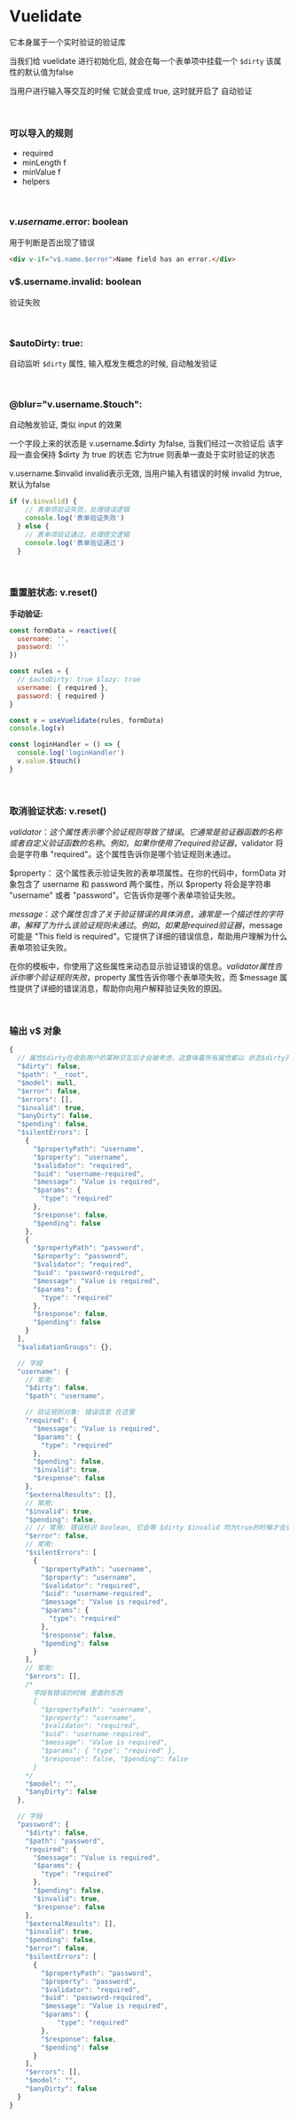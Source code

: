 # Vuelidate
它本身属于一个实时验证的验证库

当我们给 vuelidate 进行初始化后, 就会在每一个表单项中挂载一个 ``$dirty`` 该属性的默认值为false

当用户进行输入等交互的时候 它就会变成 true, 这时就开启了 自动验证

<br>

### 可以导入的规则
- required
- minLength f
- minValue f
- helpers

<br>

### v$.username.$error: boolean
用于判断是否出现了错误
```html
<div v-if="v$.name.$error">Name field has an error.</div>
```

### v$.username.invalid: boolean
验证失败

<br>

### $autoDirty: true:
自动监听 ``$dirty`` 属性, 输入框发生概念的时候, 自动触发验证

<br>

### @blur="v.username.$touch":
自动触发验证, 类似 input 的效果

一个字段上来的状态是 v.username.$dirty 为false, 当我们经过一次验证后 该字段一直会保持 $dirty 为 true 的状态 它为true 则表单一直处于实时验证的状态

v.username.$invalid invalid表示无效, 当用户输入有错误的时候 invalid 为true, 默认为false
```js
if (v.$invalid) {
    // 表单项验证失败，处理错误逻辑
    console.log('表单验证失败')
  } else {
    // 表单项验证通过，处理提交逻辑
    console.log('表单验证通过')
  }
```

<br>

### 重置脏状态: v$.$reset()

**手动验证:**
```js
const formData = reactive({
  username: '',
  password: ''
})

const rules = {
  // $autoDirty: true $lazy: true
  username: { required },
  password: { required }
}

const v = useVuelidate(rules, formData)
console.log(v)

const loginHandler = () => {
  console.log('loginHandler')
  v.value.$touch()
}
```

<br>

### 取消验证状态: v$.$reset()

$validator： 这个属性表示哪个验证规则导致了错误。它通常是验证器函数的名称或者自定义验证函数的名称。例如，如果你使用了 required 验证器，$validator 将会是字符串 "required"。这个属性告诉你是哪个验证规则未通过。

$property： 这个属性表示验证失败的表单项属性。在你的代码中，formData 对象包含了 username 和 password 两个属性，所以 $property 将会是字符串 "username" 或者 "password"。它告诉你是哪个表单项验证失败。

$message： 这个属性包含了关于验证错误的具体消息，通常是一个描述性的字符串，解释了为什么该验证规则未通过。例如，如果是 required 验证器，$message 可能是 "This field is required"。它提供了详细的错误信息，帮助用户理解为什么表单项验证失败。

在你的模板中，你使用了这些属性来动态显示验证错误的信息。$validator 属性告诉你哪个验证规则失败，$property 属性告诉你哪个表单项失败，而 $message 属性提供了详细的错误消息，帮助你向用户解释验证失败的原因。

<br>

### 输出 v$ 对象
```js
{
  // 属性$dirty在收到用户的某种交互后才会被考虑，这意味着所有属性都以 状态$dirty开始false。
  "$dirty": false,
  "$path": "__root",
  "$model": null,
  "$error": false,
  "$errors": [],
  "$invalid": true,
  "$anyDirty": false,
  "$pending": false,
  "$silentErrors": [
    {
      "$propertyPath": "username",
      "$property": "username",
      "$validator": "required",
      "$uid": "username-required",
      "$message": "Value is required",
      "$params": {
        "type": "required"
      },
      "$response": false,
      "$pending": false
    },
    {
      "$propertyPath": "password",
      "$property": "password",
      "$validator": "required",
      "$uid": "password-required",
      "$message": "Value is required",
      "$params": {
        "type": "required"
      },
      "$response": false,
      "$pending": false
    }
  ],
  "$validationGroups": {},

  // 字段
  "username": {
    // 常用:
    "$dirty": false,
    "$path": "username",

    // 验证规则对象: 错误信息 在这里
    "required": {
      "$message": "Value is required",
      "$params": {
        "type": "required"
      },
      "$pending": false,
      "$invalid": true,
      "$response": false
    },
    "$externalResults": [],
    // 常用:
    "$invalid": true,
    "$pending": false,
    // // 常用: 错误标识 boolean, 它会等 $dirty $invalid 均为true的时候才会变成true
    "$error": false,
    // 常用:
    "$silentErrors": [
      {
        "$propertyPath": "username",
        "$property": "username",
        "$validator": "required",
        "$uid": "username-required",
        "$message": "Value is required",
        "$params": {
          "type": "required"
        },
        "$response": false,
        "$pending": false
      }
    ],
    // 常用:
    "$errors": [],
    /*
      字段有错误的时候 里面的东西
      { 
        "$propertyPath": "username", 
        "$property": "username", 
        "$validator": "required", 
        "$uid": "username-required", 
        "$message": "Value is required", 
        "$params": { "type": "required" }, 
        "$response": false, "$pending": false
      } 
    */
    "$model": "",
    "$anyDirty": false
  },

  // 字段
  "password": {
    "$dirty": false,
    "$path": "password",
    "required": {
      "$message": "Value is required",
      "$params": {
        "type": "required"
      },
      "$pending": false,
      "$invalid": true,
      "$response": false
    },
    "$externalResults": [],
    "$invalid": true,
    "$pending": false,
    "$error": false,
    "$silentErrors": [
      {
        "$propertyPath": "password",
        "$property": "password",
        "$validator": "required",
        "$uid": "password-required",
        "$message": "Value is required",
        "$params": {
            "type": "required"
        },
        "$response": false,
        "$pending": false
      }
    ],
    "$errors": [],
    "$model": "",
    "$anyDirty": false
  }
}
```